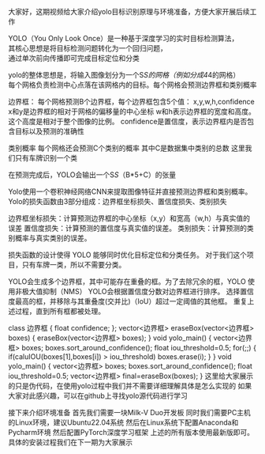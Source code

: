 大家好，这期视频给大家介绍yolo目标识别原理与环境准备，方便大家开展后续工作   

YOLO（You Only Look Once）是一种基于深度学习的实时目标检测算法，   
其核心思想是将目标检测问题转化为一个回归问题，   
通过单次前向传播即可完成目标定位和分类   

yolo的整体思想是，将输入图像划分为一个S*S的网格（例如分成4*4的网格）   
每个网格负责检测中心点落在该网格内的目标。每个网格会预测边界框和类别概率

边界框：
每个网格预测B个边界框，每个边界框包含5个值：
x,y,w,h,confidence
x和y是边界框的相对于网格的偏移量的中心坐标
w和h表示边界框的宽度和高度。这个高度是相对于整个图像的比例。
confidence是置信度，表示边界框内是否包含目标以及预测的准确性

类别概率
每个网格还会预测C个类别的概率
其中C是数据集中类别的总数
这里我们只有车牌识别一个类

在预测完成后，YOLO会输出一个S*S*（B*5+C）的张量

Yolo使用一个卷积神经网络CNN来提取图像特征并直接预测边界框和类别概率。
Yolo的损失函数由3部分组成：边界框坐标损失、置信度损失、类别损失

边界框坐标损失：计算预测边界框的中心坐标（x,y）和宽高（w,h）与真实值的误差
置信度损失：计算预测的置信度与真实值的误差。
类别损失：计算预测的类别概率与真实类别的误差。

损失函数的设计使得 YOLO 能够同时优化目标定位和分类任务。
对于我们这个项目，只有车牌一类，所以不需要分类。

YOLO会生成多个边界框，其中可能存在重叠的框。为了去除冗余的框，YOLO 使用非极大值抑制（NMS）
YOLO会根据置信度分数对边界框进行排序。
选择置信度最高的框，并移除与其重叠度(交并比)（IoU）超过一定阈值的其他框。
重复上述过程，直到所有框都被处理。

class 边界框
{
    float confidence;
};
vector<边界框> eraseBox(vector<边界框> boxes)
{
    eraseBox(vector<边界框> boxes);
}
void yolo_main()
{
    vector<边界框> boxes;
    boxes.sort_around_confidence();
    float iou_threshold=0.5;
    for(;;)
    {
        if(caluIOU(boxes[1],boxes[i]) > iou_threshold)
            boxes.erase(i);
    }
}
void yolo_main()
{
    vector<边界框> boxes;
    boxes.sort_around_confidence();
    float iou_threshold=0.5;
    vector<边界框> final=eraseBox(boxes);
}
这里给大家展示的只是伪代码，在使用yolo过程中我们并不需要详细理解具体是怎么实现的
如果大家对此感兴趣，可以在github上寻找yolo源代码进行学习




接下来介绍环境准备
首先我们需要一块Milk-V Duo开发板
同时我们需要PC主机的Linux环境，建议Ubuntu22.04系统
然后在Linux系统下配置Anaconda和Pycharm环境
然后配置PyTorch深度学习框架
上述的所有版本使用最新版即可。
具体的安装过程我们在下一期为大家展示